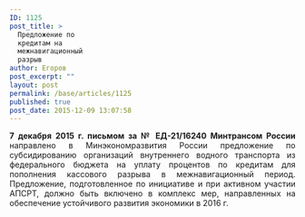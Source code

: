 ```yaml
---
ID: 1125
post_title: >
  Предложение по
  кредитам на
  межнавигационный
  разрыв
author: Егоров
post_excerpt: ""
layout: post
permalink: /base/articles/1125
published: true
post_date: 2015-12-09 13:07:58
---
```

<p style="text-align: justify;"><strong> 7 декабря 2015 г. письмом за № ЕД-21/16240 Минтрансом России</strong> направлено в Минэкономразвития России предложение по субсидированию организаций внутреннего водного транспорта из федерального бюджета на уплату процентов по кредитам для пополнения кассового разрыва в межнавигационный период. Предложение, подготовленное по инициативе и при активном участии АПСРТ, должно быть включено в комплекс мер, направленных на обеспечение устойчивого развития экономики в 2016 г.</p>